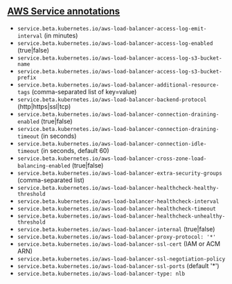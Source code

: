 [AWS Service annotations](https://github.com/kubernetes/kubernetes/blob/v1.12.0/pkg/cloudprovider/providers/aws/aws.go)
---

- `service.beta.kubernetes.io/aws-load-balancer-access-log-emit-interval` (in minutes)
- `service.beta.kubernetes.io/aws-load-balancer-access-log-enabled` (true|false)
- `service.beta.kubernetes.io/aws-load-balancer-access-log-s3-bucket-name`
- `service.beta.kubernetes.io/aws-load-balancer-access-log-s3-bucket-prefix`
- `service.beta.kubernetes.io/aws-load-balancer-additional-resource-tags` (comma-separated list of key=value)
- `service.beta.kubernetes.io/aws-load-balancer-backend-protocol` (http|https|ssl|tcp)
- `service.beta.kubernetes.io/aws-load-balancer-connection-draining-enabled` (true|false)
- `service.beta.kubernetes.io/aws-load-balancer-connection-draining-timeout` (in seconds)
- `service.beta.kubernetes.io/aws-load-balancer-connection-idle-timeout` (in seconds, default 60)
- `service.beta.kubernetes.io/aws-load-balancer-cross-zone-load-balancing-enabled` (true|false)
- `service.beta.kubernetes.io/aws-load-balancer-extra-security-groups` (comma-separated list)
- `service.beta.kubernetes.io/aws-load-balancer-healthcheck-healthy-threshold`
- `service.beta.kubernetes.io/aws-load-balancer-healthcheck-interval`
- `service.beta.kubernetes.io/aws-load-balancer-healthcheck-timeout`
- `service.beta.kubernetes.io/aws-load-balancer-healthcheck-unhealthy-threshold`
- `service.beta.kubernetes.io/aws-load-balancer-internal` (true|false)
- `service.beta.kubernetes.io/aws-load-balancer-proxy-protocol: '*'`
- `service.beta.kubernetes.io/aws-load-balancer-ssl-cert` (IAM or ACM ARN)
- `service.beta.kubernetes.io/aws-load-balancer-ssl-negotiation-policy`
- `service.beta.kubernetes.io/aws-load-balancer-ssl-ports` (default '*')
- `service.beta.kubernetes.io/aws-load-balancer-type: nlb`
